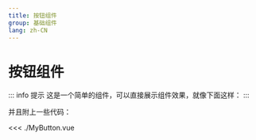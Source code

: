 ```yaml
---
title: 按钮组件
group: 基础组件
lang: zh-CN
---
```

# 按钮组件

::: info 提示
这是一个简单的组件，可以直接展示组件效果，就像下面这样：
:::



<script setup>
import MyButton from './MyButton.vue'
</script>
<MyButton/>

并且附上一些代码：

<<< ./MyButton.vue